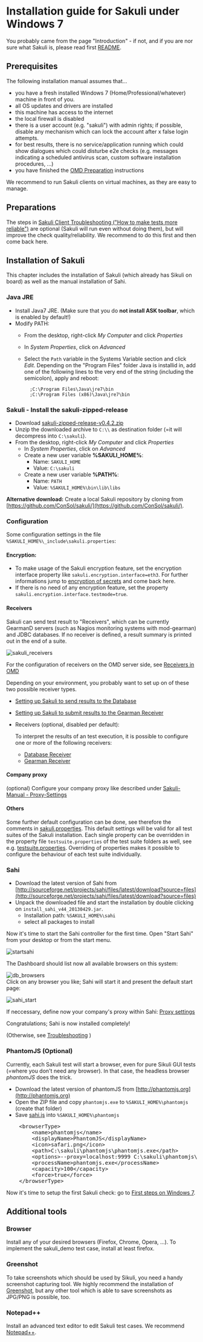 # Installation guide for Sakuli under Windows 7
You probably came from the page "Introduction" - if not, and if you are nor sure what Sakuli is, please read first [README](../README.md). 

## Prerequisites
The following installation manual assumes that...

* you have a fresh installed Windows 7 (Home/Professional/whatever) machine in front of you. 
* all OS updates and drivers are installed
* this machine has access to the internet
* the local firewall is disabled
* there is a user account (e.g. "sakuli") with admin rights; if possible, disable any mechanism which can lock the account after x false login attempts. 
* for best results, there is no service/application running which could show dialogues which could disturbe e2e checks (e.g. messages indicating a scheduled antivirus scan, custom software installation procedures, ...)
* you have finished the [OMD Preparation](installation-omd.md) instructions

We recommend to run Sakuli clients on virtual machines, as they are easy to manage. 

## Preparations
The steps in [Sakuli Client Troubleshooting ("How to make tests more reliable")](troubleshooting-sakuli-client.md) are optional (Sakuli will run even without doing them), but will improve the check quality/reliability. We recommend to do this first and then come back here. 

## Installation of Sakuli
This chapter includes the installation of Sakuli (which already has Sikuli on board) as well as the manual installation of Sahi. 

### Java JRE
* Install Java7 JRE. (Make sure that you do **not install ASK toolbar**, which is enabled by default!)
* Modify PATH: 
	* From the desktop, right-click *My Computer* and click *Properties*
	* In *System Properties*, click on *Advanced*
	* Select the `Path` variable in the Systems Variable section and click *Edit*. Depending on the "Program Files" folder Java is installid in, add one of the following lines to the very end of the string (including the semicolon), apply and reboot: 

			;C:\Program Files\Java\jre7\bin
			;C:\Program Files (x86)\Java\jre7\bin
	

### Sakuli - Install the sakuli-zipped-release
* Download [sakuli-zipped-release-v0.4.2.zip](http://labs.consol.de/sakuli/install/sakuli-zipped-release-v0.4.2.zip)
* Unzip the downloaded archive to `C:\\` as destination folder (=it will decompress into `C:\sakuli`). 
* From the desktop, right-click *My Computer* and click *Properties*
	* In *System Properties*, click on *Advanced*
	* Create a new user variable **%SAKULI_HOME%**: 
		* Name: `SAKULI_HOME`
		* Value: `C:\sakuli`
	* Create a new user variable **%PATH%**: 
		* Name: `PATH`
		* Value: `%SAKULI_HOME%\bin\lib\libs`


**Alternative download:** Create a local Sakuli repository by cloning from [https://github.com/ConSol/sakuli/](https://github.com/ConSol/sakuli/).

### Configuration

Some configuration settings in the file `%SAKULI_HOME%\_include\sakuli.properties`: 

#### Encryption:
  * To make usage of the Sakuli encryption feature, set the encryption interface property like `sakuli.encryption.interface=eth3`. For further informations jump to [encryption of secrets](sakuli-manual.md) and come back here.
  * If there is no need of any encryption feature, set the property `sakuli.encryption.interface.testmode=true`.

#### Receivers

Sakuli can send test result to "Receivers", which can be currently GearmanD servers (such as Nagios monitoring systems with mod-gearman) and JDBC databases. If no receiver is defined, a result summary is printed out in the end of a suite. 
  
![sakuli_receivers](../docs/pics/sakuli-receivers.png)

For the configuration of receivers on the OMD server side, see [Receivers in OMD](installation-omd.md#receivers)

Depending on your environment, you probably want to set up on of these two possible receiver types. 

  * [Setting up Sakuli to send results to the Database](receivers/database.md#sakuli-configuration)
  * [Setting up Sakuli to submit results to the Gearman Receiver](receivers/gearman.md#sakuli-configuration)

* Receivers (optional, disabled per default):

  To interpret the results of an test execution, it is possible to configure one or more of the following receivers:  
  * [Database Receiver](receivers/database.md)
  * [Gearman Receiver](receivers/gearman.md)

#### Company proxy	
(optional) Configure your company proxy like described under [Sakuli-Manual - Proxy-Settings](sakuli-manual.md#proxy-settings)

#### Others 
Some further default configuration can be done, see therefore the comments in [sakuli.properties](../core/src/main/_include/sakuli.properties). This default settings will be valid for all test suites of the Sakuli installation. Each single property can be overridden in the property file `testsuite.properties` of the test suite folders as well, see e.g. [testsuite.properties](../sakuli_test_suites/example/testsuite.properties). Overriding of properties makes it possible to configure the behaviour of each test suite individually.

	
### Sahi

* Download the latest version of Sahi from [http://sourceforge.net/projects/sahi/files/latest/download?source=files](http://sourceforge.net/projects/sahi/files/latest/download?source=files)
* Unpack the downloaded file and start the installation by double clicking on `install_sahi_v44_20130429.jar`.
	* Installation path: `%SAKULI_HOME%\sahi`
	* select all packages to install

Now it's time to start the Sahi controller for the first time. Open "Start Sahi" from your desktop or from the start menu. 

![startsahi](../docs/pics/w_startsahi.jpg) 	

The Dashboard should list now all available browsers on this system: 

![db_browsers](../docs/pics/w_sahi_dashboard_browsers.jpg) 	
Click on any browser you like; Sahi will start it and present the default start page: 

![sahi_start](../docs/pics/sahi_startpage.jpg) 

If neccessary, define now your company's proxy within Sahi: [Proxy settings](../docs/sakuli-manual.md)

Congratulations; Sahi is now installed completely!

(Otherwise, see [Troubleshooting](../docs/troubleshooting-sakuli-client.md)  )

### PhantomJS (Optional)
	
Currently, each Sakuli test will start a browser, even for pure Sikuli GUI tests (=where you don't need any browser). In that case, the headless browser *phantomJS* does the trick. 

* Download the latest version of phantomJS from [http://phantomjs.org](http://phantomjs.org)
* Open the ZIP file and copy `phantomjs.exe` to `%SAKULI_HOME%\phantomjs` (create that folder)
* Save [sahi.js](http://labs.consol.de/sakuli/install/3rd-party/phantom/sahi.js) into `%SAKULI_HOME%\phantomjs`

<pre>
	&lt;browserType&gt; 
		&lt;name&gt;phantomjs&lt;/name&gt; 
		&lt;displayName&gt;PhantomJS&lt;/displayName&gt; 
		&lt;icon&gt;safari.png&lt;/icon&gt; 
		&lt;path&gt;C:\sakuli\phantomjs\phantomjs.exe&lt;/path&gt; 
		&lt;options&gt;--proxy=localhost:9999 C:\sakuli\phantomjs\sahi.js&lt;/options&gt; 
		&lt;processName&gt;phantomjs.exe&lt;/processName&gt; 
		&lt;capacity&gt;100&lt;/capacity&gt; 
		&lt;force&gt;true&lt;/force&gt; 
    &lt;/browserType&gt;
</pre>

Now it's time to setup the first Sakuli check: go to [First steps on Windows 7](../docs/firststeps-windows.md).

## Additional tools
### Browser 
Install any of your desired browsers (Firefox, Chrome, Opera, …). To implement the sakuli_demo test case, install at least firefox. 
### Greenshot 
To take screenshots which should be used by Sikuli, you need a handy screenshot capturing tool. We highly recommend the installation of [Greenshot](http://www.getgreenshot.org), but any other tool which is able to save screenshots as JPG/PNG is possible, too. 
### Notepad++
Install an advanced text editor to edit Sakuli test cases. We recommend [Notepad++](http://notepad-plus-plus.org/).
	
